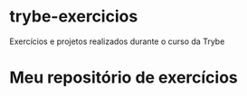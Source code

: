 # trybe-exercicios
Exercícios e projetos realizados durante o curso da Trybe

# Meu repositório de exercícios
